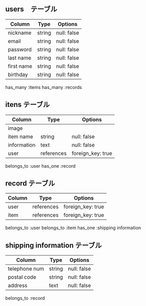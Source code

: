 ## users　テーブル

| Column     | Type   | Options     |
|------------|------- |-------------|
| nickname   | string | null: false |
| email      | string | null: false |
| password   | string | null: false |
| last name  | string | null: false |
| first name | string | null: false |
| birthday   | string | null: false |

has_many :items
has_many :records

## itens テーブル
| Column      | Type       | Options           |
|-------------|----------- |-------------------|
| image       |            |                   |
| item name   | string     | null: false       |
| information | text       | null: false       |
| user        | references | foreign_key: true |

belongs_to :user
has_one :record

## record テーブル
| Column      | Type       | Options           |
|-------------|----------- |-------------------|
| user        | references | foreign_key: true |
| item        | references | foreign_key: true |

belongs_to :user
belongs_to :item
has_one :shipping information

## shipping information テーブル
| Column        | Type       | Options     |
|---------------|----------- |-------------|
| telephone num | string     | null: false |
| postal code   | string     | null: false |
| address       | text       | null: false |

belongs_to :record